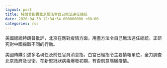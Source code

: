 ```yaml
---
layout: post
title: 特朗普指責北京設法令自己無法連任總統
date: 2020-04-30 12:34:54.000000000 +08:00
categories: rss
---
```


美國總統特朗普批評，北京在應對疫情方面，用盡方法令自己無法連任總統，正研究對中國採取不同的行動。

美國傳媒引述多名現任及前任官員消息指，白宮已經指令主要情報單位，全力調查北京政府及世衛，在新型冠狀病毒爆發初期，有否刻意隱瞞疫情。

